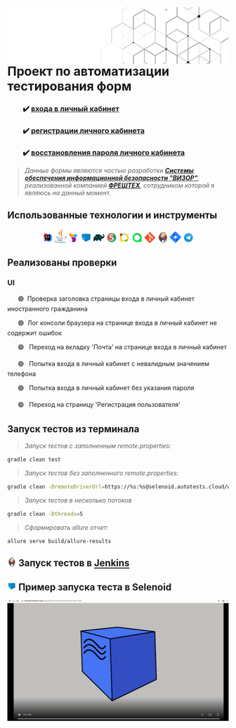 <img width="600px" src="/images/absgeo.png" align="right" alt="GitHub Readme Stats" />

# Проект по автоматизации тестирования форм

### &nbsp;&nbsp;&nbsp;&nbsp;&nbsp;&nbsp;&nbsp;&nbsp;&nbsp;:heavy_check_mark: [входа в личный кабинет](https://mmc.mos.ru/client-office/security/auth-rvg/login?2&service=http://mmc.mos.ru/client-office/auth/signin-cas)

### &nbsp;&nbsp;&nbsp;&nbsp;&nbsp;&nbsp;&nbsp;&nbsp;&nbsp;:heavy_check_mark: [регистрации личного кабинета](https://mmc.mos.ru/client-office/security/lk/register?service=http://mmc.mos.ru/client-office/auth/signin-cas)

### &nbsp;&nbsp;&nbsp;&nbsp;&nbsp;&nbsp;&nbsp;&nbsp;&nbsp;:heavy_check_mark: [восстановления пароля личного кабинета](https://mmc.mos.ru/client-office/security/auth-rvg/recovery-password?1&service=http://mmc.mos.ru/client-office/auth/signin-cas)

 > *Данные формы являются частью разработки **[Системы обеспечения информационной безопасности "ВИЗОР"](http://visor.frte.ru/solutions/)**, реализованной компанией **[ФРЕШТЕХ](http://visor.frte.ru/solutions/)**, сотрудником которой я являюсь на данный момент.*

## Использованные технологии и инструменты
<p  align="center"
   
  <code><img width="5%" title="IntelliJ IDEA" src="images/IDEA-logo.svg"></code>
  <code><img width="5%" title="Java" src="images/java-logo.svg"></code>
  <code><img width="5%" title="Selenide" src="images/selenide-logo.svg"></code>
  <code><img width="5%" title="Selenoid" src="images/selenoid-logo.svg"></code>
  <code><img width="5%" title="Gradle" src="images/gradle-logo.svg "></code>
  <code><img width="5%" title="JUnit5" src="images/junit5-logo.svg"></code>
  <code><img width="5%" title="Allure Report" src="images/allure-Report-logo.svg"></code>
  <code><img width="5%" title="Allure TestOps" src="images/allure-ee-logo.svg"></code>
  <code><img width="5%" title="Github" src="images/git-logo.svg"></code>
  <code><img width="5%" title="Jenkins" src="images/jenkins-logo.svg"></code>
  <code><img width="5%" title="Jira" src="images/jira-logo.svg"></code>
  <code><img width="5%" title="Telegram" src="images/Telegram.svg"></code>
</p>

## Реализованы проверки

### UI
&nbsp;&nbsp;&nbsp;&nbsp;&nbsp;&nbsp;:green_circle:&nbsp;&nbsp;Проверка заголовка страницы входа в личный кабинет иностранного гражданина

&nbsp;&nbsp;&nbsp;&nbsp;&nbsp;&nbsp;:green_circle:&nbsp;&nbsp;Лог консоли браузера на странице входа в личный кабинет не содержит ошибок

&nbsp;&nbsp;&nbsp;&nbsp;&nbsp;&nbsp;:green_circle:&nbsp;&nbsp; Переход на вкладку 'Почта' на странице входа в личный кабинет

&nbsp;&nbsp;&nbsp;&nbsp;&nbsp;&nbsp;:green_circle:&nbsp;&nbsp; Попытка входа в личный кабинет с невалидным значением телефона

&nbsp;&nbsp;&nbsp;&nbsp;&nbsp;&nbsp;:green_circle:&nbsp;&nbsp; Попытка входа в личный кабинет без указания пароля

&nbsp;&nbsp;&nbsp;&nbsp;&nbsp;&nbsp;:green_circle:&nbsp;&nbsp; Переход на страницу 'Регистрация пользователя'

## Запуск тестов из терминала

 > *Запуск тестов с заполненным remote.properties:*
```bash
gradle clean test
```
 > *Запуск тестов без заполненного remote.properties:*
```bash
gradle clean -DremoteDriverUrl=https://%s:%s@selenoid.autotests.cloud/wd/hub/ -DvideoStorage=https://selenoid.autotests.cloud/video/ -Dthreads=1 test
```
 > *Запуск тестов в несколько потоков*
```bash
gradle clean -Dthreads=5
```
 >*Сформировать allure отчет:*
```bash
allure serve build/allure-results
```

## <img width="4%" title="Jenkins" src="images/jenkins-logo.svg"> Запуск тестов в [Jenkins](https://jenkins.autotests.cloud/job/C07-daramirra-hw12/)


## <img width="4%" title="Selenoid" src="images/selenoid-logo.svg">  Пример запуска теста в Selenoid 
![Selenoid](images/video.gif)
<br><br>

<br><br>
